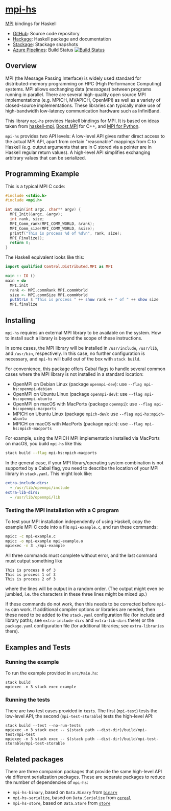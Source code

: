 # [mpi-hs](https://github.com/eschnett/mpi-hs)

[MPI](https://www.mpi-forum.org) bindings for Haskell

* [GitHub](https://github.com/eschnett/mpi-hs): Source code repository
* [Hackage](http://hackage.haskell.org/package/mpi-hs): Haskell
  package and documentation
* [Stackage](https://www.stackage.org/package/mpi-hs): Stackage
  snapshots
* [Azure
  Pipelines](https://dev.azure.com/schnetter/mpi-hs/_build):
  Build Status [![Build
  Status](https://dev.azure.com/schnetter/mpi-hs/_apis/build/status/eschnett.mpi-hs?branchName=master)](https://dev.azure.com/schnetter/mpi-hs/_build/latest&branchName=master)



## Overview

MPI (the Message Passing Interface) is widely used standard for
distributed-memory programming on HPC (High Performance Computing)
systems. MPI allows exchanging data (_messages_) between programs
running in parallel. There are several high-quality open source MPI
implementations (e.g. MPICH, MVAPICH, OpenMPI) as well as a variety of
closed-source implementations. These libraries can typically make use
of high-bandwidth low-latency communication hardware such as
InfiniBand.

This library `mpi-hs` provides Haskell bindings for MPI. It is based
on ideas taken from
[haskell-mpi](https://github.com/bjpop/haskell-mpi),
[Boost.MPI](https://www.boost.org/doc/libs/1_64_0/doc/html/mpi.html)
for C++, and [MPI for
Python](https://mpi4py.readthedocs.io/en/stable/).

`mpi-hs` provides two API levels: A low-level API gives rather direct
access to the actual MPI API, apart from certain "reasonable" mappings
from C to Haskell (e.g. output arguments that are in C stored via a
pointer are in Haskell regular return values). A high-level API
simplifies exchanging arbitrary values that can be serialized.



## Programming Example

This is a typical MPI C code:
```C
#include <stdio.h>
#include <mpi.h>

int main(int argc, char** argv) {
  MPI_Init(&argc, &argv);
  int rank, size;
  MPI_Comm_rank(MPI_COMM_WORLD, &rank);
  MPI_Comm_size(MPI_COMM_WORLD, &size);
  printf("This is process %d of %d\n", rank, size);
  MPI_Finalize();
  return 0;
}
```

The Haskell equivalent looks like this:
```Haskell
import qualified Control.Distributed.MPI as MPI

main :: IO ()
main = do
  MPI.init
  rank <- MPI.commRank MPI.commWorld
  size <- MPI.commSize MPI.commWorld
  putStrLn $ "This is process " ++ show rank ++ " of " ++ show size
  MPI.finalize
```



## Installing

`mpi-hs` requires an external MPI library to be available on the
system. How to install such a library is beyond the scope of these
instructions.

<!---
(It is important that the MPI library's include files, libraries, and
executables are installed consistently. A common source of problems is
that there are several MPI implementations available on a system, and
that the default include file `mpi.h`, the library `libmpi.a`, and/or
the executable `mpirun` are provided by different implementations.
This will lead to various problems, often segfaults, since neither the
operating system nor these libraries provide any protection against
such a mismatch.)
-->

In some cases, the MPI library will be installed in `/usr/include`,
`/usr/lib`, and `/usr/bin`, respectively. In this case, no further
configuration is necessary, and `mpi-hs` will build out of the box
with `stack build`.

For convenience, this package offers Cabal flags to handle several
common cases where the MPI library is not installed in a standard
location:

- OpenMPI on Debian Linux (package `openmpi-dev`): use `--flag
  mpi-hs:openmpi-debian`
- OpenMPI on Ubuntu Linux (package `openmpi-dev`): use `--flag
  mpi-hs:openmpi-ubuntu`
- OpenMPI on macOS with MacPorts (package `openmpi`): use `--flag
  mpi-hs:openmpi-macports`
- MPICH on Ubuntu Linux (package `mpich-dev`): use `--flag
  mpi-hs:mpich-ubuntu`
- MPICH on macOS with MacPorts (package `mpich`): use `--flag
  mpi-hs:mpich-macports`

For example, using the MPICH MPI implementation installed via MacPorts
on macOS, you build `mpi-hs` like this:

```sh
stack build --flag mpi-hs:mpich-macports
```

In the general case, if your MPI library/operating system combination
is not supported by a Cabal flag, you need to describe the location of
your MPI library in `stack.yaml`. This might look like:

```yaml
extra-include-dirs:
  - /usr/lib/openmpi/include
extra-lib-dirs:
  - /usr/lib/openmpi/lib
```

### Testing the MPI installation with a C program

To test your MPI installation independently of using Haskell, copy the
example MPI C code into a file `mpi-example.c`, and run these commands:

```sh
mpicc -c mpi-example.c
mpicc -o mpi-example mpi-example.o
mpiexec -n 3 ./mpi-example
```

All three commands must complete without error, and the last command
must output something like

```
This is process 0 of 3
This is process 1 of 3
This is process 2 of 3
```

where the lines will be output in a random order. (The output might
even be jumbled, i.e. the characters in these three lines might be
mixed up.)

If these commands do not work, then this needs to be corrected before
`mpi-hs` can work. If additional compiler options or libraries are
needed, then these need to be added to the `stack.yaml` configuration
file (for include and library paths; see `extra-include-dirs` and
`extra-lib-dirs` there) or the `package.yaml` configuration file (for
additional libraries; see `extra-libraries` there).



## Examples and Tests

### Running the example

To run the example provided in `src/Main.hs`:

```
stack build
mpiexec -n 3 stack exec example
```

### Running the tests

There are two test cases provided in `tests`. The first (`mpi-test`)
tests the low-level API, the second (`mpi-test-storable`) tests the
high-level API:

```
stack build --test --no-run-tests
mpiexec -n 3 stack exec -- $(stack path --dist-dir)/build/mpi-test/mpi-test
mpiexec -n 3 stack exec -- $(stack path --dist-dir)/build/mpi-test-storable/mpi-test-storable
```



## Related packages

There are three companion packages that provide the same high-level
API via different serialization packages. These are separate packages
to reduce the number of dependencies of `mpi-hs`:
- `mpi-hs-binary`, based on `Data.Binary` from
  [`binary`](https://hackage.haskell.org/package/binary)
- `mpi-hs-serialize`, based on `Data.Serialize` from
  [`cereal`](https://hackage.haskell.org/package/cereal)
- `mpi-hs-store`, based on `Data.Store` from
  [`store`](https://hackage.haskell.org/package/store)
